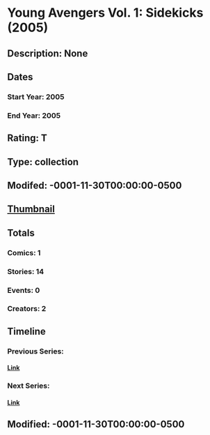 # Young Avengers Vol. 1: Sidekicks (2005)
## Description: None
## Dates
### Start Year: 2005
### End Year: 2005
## Rating: T
## Type: collection
## Modifed: -0001-11-30T00:00:00-0500
## [Thumbnail](http://i.annihil.us/u/prod/marvel/i/mg/3/d0/4bc62579b5627.jpg)
## Totals
### Comics: 1
### Stories: 14
### Events: 0
### Creators: 2
## Timeline
### Previous Series: 
#### [Link]()
### Next Series: 
#### [Link]()
## Modified: -0001-11-30T00:00:00-0500